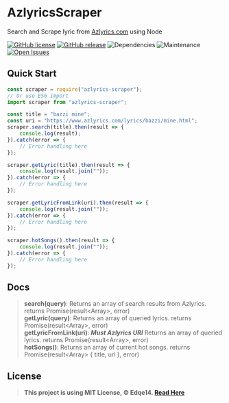 # AzlyricsScraper
Search and Scrape lyric from [Azlyrics.com](https://www.azlyrics.com/) using Node

[![GitHub license](https://img.shields.io/github/license/Edqe14/AzlyricScraper.svg?style=for-the-badge)](https://github.com/Edqe14/AzlyricScraper/blob/master/LICENSE)
[![GitHub release](https://img.shields.io/github/v/release/Edqe14/AzlyricScraper.svg?style=for-the-badge)](https://github.com/Edqe14/AzlyricScraper/releases/)
![Dependencies](https://img.shields.io/librariesio/release/npm/azlyrics-scraper?style=for-the-badge)
![Maintenance](https://img.shields.io/maintenance/yes/2020?style=for-the-badge)
[![Open Issues](https://img.shields.io/bitbucket/issues-raw/Edqe14/AzlyricScraper?style=for-the-badge)](https://github.com/Edqe14/AzylricsScraper/issues)

## Quick Start
```js
const scraper = require("azlyrics-scraper");
// Or use ES6 import
import scraper from "azlyrics-scraper";

const title = "bazzi mine";
const uri = "https://www.azlyrics.com/lyrics/bazzi/mine.html";
scraper.search(title).then(result => {
    console.log(result);
}).catch(error => {
    // Error handling here
});

scraper.getLyric(title).then(result => {
    console.log(result.join(""));
}).catch(error => {
    // Error handling here
});

scraper.getLyricFromLink(uri).then(result => {
    console.log(result.join(""));
}).catch(error => {
    // Error handling here
});

scraper.hotSongs().then(result => {
    console.log(result.join(""));
}).catch(error => {
    // Error handling here
});
```

## Docs
> **search(query)**: Returns an array of search results from Azlyrics. returns Promise(result\<Array\>, error)  
> **getLyric(query)**: Returns an array of queried lyrics. returns Promise(result\<Array\>, error)  
> **getLyricFromLink(uri)**: **_Must Azlyrics URI_** Returns an array of queried lyrics. returns Promise(result\<Array\>, error)  
> **hotSongs()**: Returns an array of current hot songs. returns Promise(result\<Array\> { title, url }, error)

## License
> **This project is using MIT License, © Edqe14. [Read Here](https://github.com/Edqe14/AzylricsScraper/blob/master/LICENSE)**